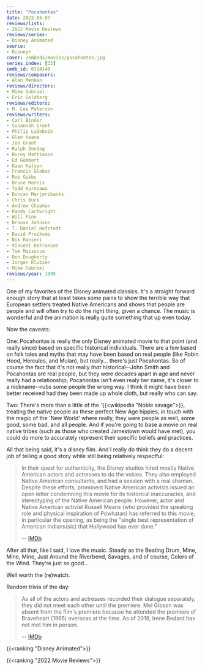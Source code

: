 ```yaml
---
title: "Pocahontas"
date: 2022-05-07
reviews/lists:
- 2022 Movie Reviews
reviews/series:
- Disney Animated
source: 
- Disney+
cover: /embeds/movies/pocahontas.jpg
series_index: [33]
imdb_id: 0114148
reviews/composers:
- Alan Menken
reviews/directors:
- Mike Gabriel
- Eric Goldberg
reviews/editors:
- H. Lee Peterson
reviews/writers:
- Carl Binder
- Susannah Grant
- Philip LaZebnik
- Glen Keane
- Joe Grant
- Ralph Zondag
- Burny Mattinson
- Ed Gombert
- Kaan Kalyon
- Francis Glebas
- Rob Gibbs
- Bruce Morris
- Todd Kurosawa
- Duncan Marjoribanks
- Chris Buck
- Andrew Chapman
- Randy Cartwright
- Will Finn
- Broose Johnson
- T. Daniel Hofstedt
- David Pruiksma
- Nik Ranieri
- Vincent DeFrances
- Tom Mazzocco
- Don Dougherty
- Jorgen Klubien
- Mike Gabriel
reviews/year: 1995
---
```

One of my favorites of the Disney animated classics. It's a straight forward enough story that at least takes some pains to show the terrible way that European settlers treated Native Americans and shows that people are people and will often try to do the right thing, given a chance. The music is wonderful and the animation is really quite something that up even today.

<!--more-->

Now the caveats: 

One: Pocahontas is really the only Disney animated movie to that point (and really since) based on specific historical individuals. There are a few based on folk tales and myths that may have been based on real people (like Robin Hood, Hercules, and Mulan), but really... there's just Pocahontas. So of course the fact that it's not really *that* historical--John Smith and Pocahontas are real people, but they were decades apart in age and never really had a relationship; Pocahontas isn't even realy her name, it's closer to a nickname--rubs some people the wrong way. I think it might have been better received had they been made up whole cloth, but really who can say. 

Two: There's more than a little of the '{{<wikipedia "Noble savage">}}, treating the native people as these perfect New Age hippies, in touch with the magic of the 'New World' where really, they were people as well, some good, some bad, and all people. And if you're going to base a movie on real native tribes (such as those who created Jamestown would have met), you could do more to accurately represent their specific beliefs and practices. 

All that being said, it's a disney film. And I really do think they do a decent job of telling a good story while still being relatively respectful:

> In their quest for authenticity, the Disney studios hired mostly Native American actors and actresses to do the voices. They also employed Native American consultants, and had a session with a real shaman. Despite these efforts, prominent Native American activists issued an open letter condemning this movie for its historical inaccuracies, and stereotyping of the Native American people. However, actor and Native American activist Russell Means (who provided the speaking role and physical inspiration of Powhatan) has referred to this movie, in particular the opening, as being the "single best representation of American Indians(sic) that Hollywood has ever done." 
> 
> -- [IMDb](https://www.imdb.com/title/tt0114148/trivia?item=tr0730402)

After all that, like I said, I love the music. Steady as the Beating Drum, Mine, Mine, Mine, Just Around the Riverbend, Savages, and of course, Colors of the Wind. They're just so good...

Well worth the (re)watch. 

Random trivia of the day:

> As all of the actors and actresses recorded their dialogue separately, they did not meet each other until the premiere. Mel Gibson was absent from the film's premiere because he attended the premiere of Braveheart (1995) overseas at the time. As of 2019, Irene Bedard has not met him in person. 
> 
> -- [IMDb](https://www.imdb.com/title/tt0114148/trivia?item=tr4467879)

{{<ranking "Disney Animated">}}

{{<ranking "2022 Movie Reviews">}}